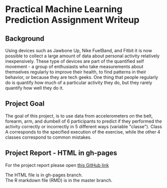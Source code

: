 # Practical Machine Learning Prediction Assignment Writeup

## Background  
  
Using devices such as Jawbone Up, Nike FuelBand, and Fitbit it is now possible to collect a large amount of data about personal activity relatively inexpensively. These type of devices are part of the quantified self movement - a group of enthusiasts who take measurements about themselves regularly to improve their health, to find patterns in their behavior, or because they are tech geeks. One thing that people regularly do is quantify how much of a particular activity they do, but they rarely quantify how well they do it.  
  
## Project Goal  
  
The goal of this project, is to use data from accelerometers on the belt, forearm, arm, and dumbell of 6 participants to predict if they performed the activity correctly or incorrectly in 5 different ways (variable "classe"). Class A corresponds to the specified execution of the exercise, while the other 4 classes correspond to common mistakes.  
  
## Project Report - HTML in gh-pages
  
For the project report please open [this GitHub link](https://rameshramiah.github.io/PML/)   
  
The HTML file is in gh-pages branch.  
The R markdown file (RMD) is in the master branch.  
